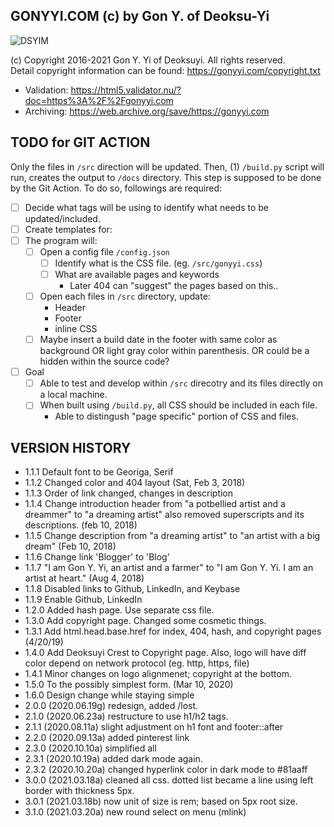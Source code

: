 GONYYI.COM (c) by Gon Y. of Deoksu-Yi
-------------------------------------

![DSYIM](https://deoksuyi.com/sx/g.svg)

(c) Copyright 2016-2021 Gon Y. Yi of Deoksuyi. All rights reserved.  
Detail copyright information can be found: <https://gonyyi.com/copyright.txt>

- Validation: <https://html5.validator.nu/?doc=https%3A%2F%2Fgonyyi.com>
- Archiving: <https://web.archive.org/save/https://gonyyi.com>



TODO for GIT ACTION
-------------------

Only the files in `/src` direction will be updated. Then, (1) `/build.py` script
will run, creates the output to `/docs` directory. This step is supposed to be
done by the Git Action. To do so, followings are required:

- [ ] Decide what tags will be using to identify what needs to be updated/included.
- [ ] Create templates for:
- [ ] The program will:
	- [ ] Open a config file `/config.json`
		- [ ] Identify what is the CSS file. (eg. `/src/gonyyi.css`)
		- [ ] What are available pages and keywords
			- Later 404 can "suggest" the pages based on this..
	- [ ] Open each files in `/src` directory, update:
		- Header
		- Footer
		- inline CSS
	- [ ] Maybe insert a build date in the footer with same color as background
		  OR light gray color within parenthesis. 
		  OR could be a hidden within the source code?
- [ ] Goal
	- [ ] Able to test and develop within `/src` direcotry and its files directly
		  on a local machine.
	- [ ] When built using `/build.py`, all CSS should be included in each file.
		- Able to distingush "page specific" portion of CSS and files.



VERSION HISTORY
---------------

- 1.1.1 Default font to be Georiga, Serif
- 1.1.2 Changed color and 404 layout (Sat, Feb 3, 2018)
- 1.1.3 Order of link changed, changes in description 
- 1.1.4 Change introduction header from "a potbellied artist and a dreammer" to "a dreaming artist" also removed superscripts and its descriptions. (feb 10, 2018)
- 1.1.5 Change description from "a dreaming artist" to "an artist with a big dream" (Feb 10, 2018)
- 1.1.6 Change link 'Blogger' to 'Blog'
- 1.1.7 "I am Gon Y. Yi, an artist and a farmer" to "I am Gon Y. Yi. I am an artist at heart." (Aug 4, 2018)
- 1.1.8 Disabled links to Github, LinkedIn, and Keybase
- 1.1.9 Enable Github, LinkedIn
- 1.2.0 Added hash page. Use separate css file. 
- 1.3.0 Add copyright page. Changed some cosmetic things.
- 1.3.1 Add html.head.base.href for index, 404, hash, and copyright pages
  (4/20/19)
- 1.4.0 Add Deoksuyi Crest to Copyright page. Also, logo will have diff
  color depend on network protocol (eg. http, https, file)
- 1.4.1 Minor changes on logo alignmenet; copyright at the bottom.
- 1.5.0 To the possibly simplest form. (Mar 10, 2020)
- 1.6.0 Design change while staying simple
- 2.0.0 (2020.06.19g) redesign, added /lost.
- 2.1.0 (2020.06.23a) restructure to use h1/h2 tags.
- 2.1.1 (2020.08.11a) slight adjustment on h1 font and footer::after
- 2.2.0 (2020.09.13a) added pinterest link
- 2.3.0 (2020.10.10a) simplified all
- 2.3.1 (2020.10.19a) added dark mode again.
- 2.3.2 (2020.10.20a) changed hyperlink color in dark mode to #81aaff
- 3.0.0 (2021.03.18a) cleaned all css. dotted list became a line using left border with thickness 5px.
- 3.0.1 (2021.03.18b) now unit of size is rem; based on 5px root size.
- 3.1.0 (2021.03.20a) new round select on menu (mlink)